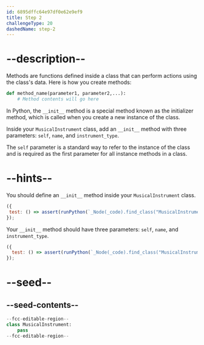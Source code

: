 ```yaml
---
id: 6895dffc64e97df0e62e9ef9
title: Step 2
challengeType: 20
dashedName: step-2
---
```


# --description--

Methods are functions defined inside a class that can perform actions using the class's data. Here is how you create methods:

```python
def method_name(parameter1, parameter2,...):
    # Method contents will go here
```

In Python, the `__init__` method is a special method known as the initializer method, which is called when you create a new instance of the class.

Inside your `MusicalInstrument` class, add an `__init__` method with three parameters: `self`, `name`, and `instrument_type`.

The `self` parameter is a standard way to refer to the instance of the class and is required as the first parameter for all instance methods in a class.

# --hints--

You should define an `__init__` method inside your `MusicalInstrument` class.

```js
({
 test: () => assert(runPython(`_Node(_code).find_class("MusicalInstrument").has_function("__init__")`))
});
```

Your `__init__` method should have three parameters: `self`, `name`, and `instrument_type`.

```js
({
  test: () => assert(runPython(`_Node(_code).find_class("MusicalInstrument").find_function("__init__").has_args("self, name, instrument_type")`))
});
```

# --seed--

## --seed-contents--

```py
--fcc-editable-region--
class MusicalInstrument:
    pass
--fcc-editable-region--
```
